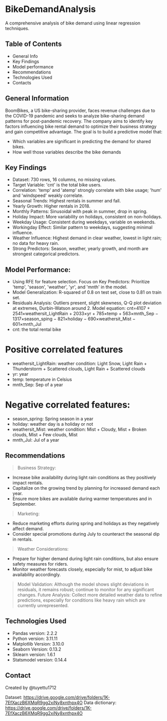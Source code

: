 # BikeDemandAnalysis
A comprehensive analysis of bike demand using linear regression techniques. 

## Table of Contents
* General Info
* Key Findings
* Model performance
* Recommendations
* Technologies Used
* Contacts

## General Information
BoomBikes, a US bike-sharing provider, faces revenue challenges due to the COVID-19 pandemic and seeks to analyze bike-sharing demand patterns for post-pandemic recovery. The company aims to identify key factors influencing bike rental demand to optimize their business strategy and gain competitive advantage. The goal is to build a predictive model that:
* Which variables are significant in predicting the demand for shared bikes.
* How well those variables describe the bike demands

## Key Findings
* Dataset: 730 rows, 16 columns, no missing values.
* Target Variable: 'cnt' is the total bike users.
* Correlation: 'temp' and 'atemp' strongly correlate with bike usage; 'hum' and 'windspeed' weakly correlate.
* Seasonal Trends: Highest rentals in summer and fall.
* Yearly Growth: Higher rentals in 2018.
* Monthly Patterns: Sinusoidal with peak in summer, drop in spring.
* Holiday Impact: More variability on holidays, consistent on non-holidays.
* Weekday Usage: Consistent during weekdays, variable on weekends.
* Workingday Effect: Similar pattern to weekdays, suggesting minimal influence.
* Weather Influence: Highest demand in clear weather, lowest in light rain; no data for heavy rain.
* Strong Predictors: Season, weather, yearly growth, and month are strongest categorical predictors.

## Model Performance: 
* Using RFE for feature selection. Focus on Key Predictors: Prioritize 'temp', 'season', 'weather', 'yr', and 'mnth' in the model.
* Model Generalization: R-squared of 0.8 on test set, close to 0.81 on train set.
* Residuals Analysis: Outliers present, slight skewness, Q-Q plot deviation at extremes, Durbin-Watson around 2.
Model equation: cnt=4107 + 2541×weathersit_LightRain + 2033×yr + 785×temp + 563×mnth_Sep − 1317×season_sping − 821×holiday − 690×weathersit_Mist − 601×mnth_Jul 
* cnt: the total rental bike
# Positive correlated features
* weathersit_LightRain: weather condition: Light Snow, Light Rain + Thunderstorm + Scattered clouds, Light Rain + Scattered clouds
* yr: year
* temp: temperature in Celsius
* mnth_Sep: Sep of a year
# Negative correlated features:
* season_spring: Spring season in a year
* holiday: weather day is a holiday or not
* weathersit_Mist: weather condition: Mist + Cloudy, Mist + Broken clouds, Mist + Few clouds, Mist
* mnth_Jul: Jul of a year

## Recommendations
> Business Strategy:
* Increase bike availability during light rain conditions as they positively impact rentals.
* Capitalize on the growing trend by planning for increased demand each year.
* Ensure more bikes are available during warmer temperatures and in September.
> Marketing:
* Reduce marketing efforts during spring and holidays as they negatively affect demand.
* Consider special promotions during July to counteract the seasonal dip in rentals.
> Weather Considerations:
* Prepare for higher demand during light rain conditions, but also ensure safety measures for riders.
* Monitor weather forecasts closely, especially for mist, to adjust bike availability accordingly.
> Model Validation: Although the model shows slight deviations in residuals, it remains robust; continue to monitor for any significant changes.
> Future Analysis: Collect more detailed weather data to refine predictions, especially for conditions like heavy rain which are currently unrepresented.

## Technologies Used
- Pandas version: 2.2.2
- Python version: 3.11.11 
- Matplotlib Version: 3.10.0
- Seaborn Version: 0.13.2
- Sklearn version: 1.6.1
- Statsmodel version: 0.14.4

## Contact
Created by @tuyettu1712

Dataset: https://drive.google.com/drive/folders/1K-7EfXaczB6XMqR9gg2xiNy8xnthpx4O
Data dictionary: https://drive.google.com/drive/folders/1K-7EfXaczB6XMqR9gg2xiNy8xnthpx4O 
